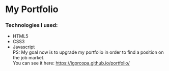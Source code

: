 # My Portfolio

### Technologies I used:
* HTML5
* CSS3
* Javascript  
PS: My goal now is to upgrade my portfolio in order to find
a position on the job market.  
You can see it here: https://igorcopa.github.io/portfolio/
